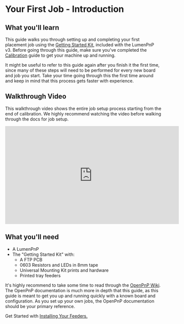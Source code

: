 # Your First Job - Introduction

## What you'll learn

This guide walks you through setting up and completing your first placement job using the [Getting Started Kit](https://opulo.io/products/getting-started-kit), included with the LumenPnP v3. Before going through this guide, make sure you've completed the [Calibration](../calibration/index.md) guide to get your machine up and running.

It might be useful to refer to this guide again after you finish it the first time, since many of these steps will need to be performed for every new board and job you start. Take your time going through this the first time around and keep in mind that this process gets faster with experience.

## **Walkthrough Video**

This walkthrough video shows the entire job setup process starting from the end of calibration. We highly recommend watching the video before walking through the docs for job setup.

<div class="video-wrapper">
<iframe width="560" height="315" src="https://www.youtube.com/embed/Z-IPA3rhdks?si=n2hLVXrs6-H1Op-K" title="YouTube video player" frameborder="0" allow="accelerometer; autoplay; clipboard-write; encrypted-media; gyroscope; picture-in-picture; web-share" allowfullscreen></iframe>
</div>

## What you'll need

- A LumenPnP
- The "Getting Started Kit" with:
  - A FTP PCB
  - 0603 Resistors and LEDs in 8mm tape
  - Universal Mounting Kit prints and hardware
  - Printed tray feeders

It's highly recommend to take some time to read through the [OpenPnP Wiki](https://github.com/openpnp/openpnp/wiki/User-Manual). The OpenPnP documentation is much more in depth that this guide, as this guide is meant to get you up and running quickly with a known board and configuration. As you set up your own jobs, the OpenPnP documentation should be your primary reference.

Get Started with [Installing Your Feeders.](1-installing-the-feeders/index.md)
